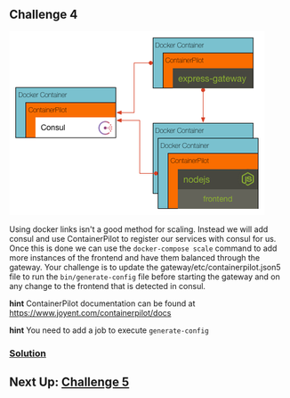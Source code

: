 ## Challenge 4

![image](../images/challenge4.png)

Using docker links isn't a good method for scaling. Instead we will add consul and use ContainerPilot to register our services with consul for us. Once this is done we can use the `docker-compose scale` command to add more instances of the frontend and have them balanced through the gateway. Your challenge is to update the gateway/etc/containerpilot.json5 file to run the `bin/generate-config` file before starting the gateway and on any change to the frontend that is detected in consul.


__hint__ ContainerPilot documentation can be found at https://www.joyent.com/containerpilot/docs

__hint__ You need to add a job to execute `generate-config`

### [Solution](./SOLUTION.md)

## Next Up: [Challenge 5](../challenge5/README.md)

